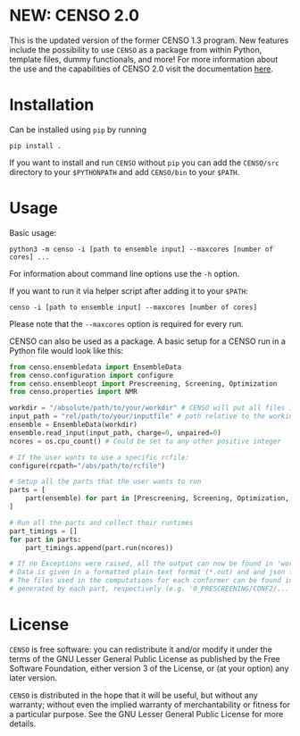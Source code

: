 # NEW: CENSO 2.0
This is the updated version of the former CENSO 1.3 program. New features include the possibility to use ``CENSO`` as a package from within Python, template files, dummy functionals, and more! For more information about the use and the capabilities of CENSO 2.0 visit the documentation [here](https://xtb-docs.readthedocs.io/en/latest/CENSO_docs/censo.html).

# Installation
Can be installed using `pip` by running

    pip install .

If you want to install and run `CENSO` without `pip` you can add the `CENSO/src` directory to your `$PYTHONPATH` and add `CENSO/bin` to your `$PATH`.

# Usage
Basic usage: 

    python3 -m censo -i [path to ensemble input] --maxcores [number of cores] ...

For information about command line options use the `-h` option.

If you want to run it via helper script after adding it to your `$PATH`:

    censo -i [path to ensemble input] --maxcores [number of cores]

Please note that the ``--maxcores`` option is required for every run.

CENSO can also be used as a package. A basic setup for a CENSO run in a Python file would look like this:
```python
from censo.ensembledata import EnsembleData
from censo.configuration import configure
from censo.ensembleopt import Prescreening, Screening, Optimization
from censo.properties import NMR

workdir = "/absolute/path/to/your/workdir" # CENSO will put all files in this directory
input_path = "rel/path/to/your/inputfile" # path relative to the working directory
ensemble = EnsembleData(workdir)
ensemble.read_input(input_path, charge=0, unpaired=0)
ncores = os.cpu_count() # Could be set to any other positive integer

# If the user wants to use a specific rcfile:
configure(rcpath="/abs/path/to/rcfile")

# Setup all the parts that the user wants to run
parts = [
    part(ensemble) for part in [Prescreening, Screening, Optimization, NMR]
]

# Run all the parts and collect their runtimes
part_timings = []
for part in parts:
    part_timings.append(part.run(ncores))

# If no Exceptions were raised, all the output can now be found in 'workdir'
# Data is given in a formatted plain text format (*.out) and and json format
# The files used in the computations for each conformer can be found in the folders 
# generated by each part, respectively (e.g. '0_PRESCREENING/CONF2/...')
```

# License

``CENSO`` is free software: you can redistribute it and/or modify it under
the terms of the GNU Lesser General Public License as published by
the Free Software Foundation, either version 3 of the License, or
(at your option) any later version.

``CENSO`` is distributed in the hope that it will be useful,
but without any warranty; without even the implied warranty of
merchantability or fitness for a particular purpose. See the
GNU Lesser General Public License for more details.
